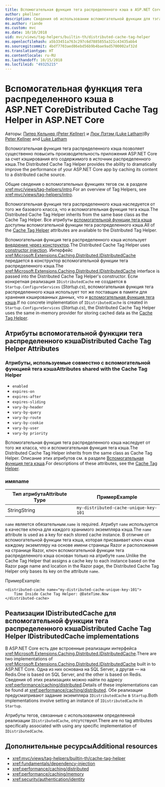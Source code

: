 ```yaml
---
title: Вспомогательная функция тега распределенного кэша в ASP.NET Core
author: pkellner
description: Сведения об использовании вспомогательной функции для тэга распределенного кэша.
ms.author: riande
ms.custom: mvc
ms.date: 10/10/2018
uid: mvc/views/tag-helpers/builtin-th/distributed-cache-tag-helper
ms.openlocfilehash: a5b33451a763c297c6d7885855a321c43435abb4
ms.sourcegitcommit: 4bdf7703aed86ebd56b9b4bae9ad5700002af32d
ms.translationtype: HT
ms.contentlocale: ru-RU
ms.lasthandoff: 10/15/2018
ms.locfileid: "49325215"
---
```

# <a name="distributed-cache-tag-helper-in-aspnet-core"></a><span data-ttu-id="917fd-103">Вспомогательная функция тега распределенного кэша в ASP.NET Core</span><span class="sxs-lookup"><span data-stu-id="917fd-103">Distributed Cache Tag Helper in ASP.NET Core</span></span>

<span data-ttu-id="917fd-104">Авторы: [Питер Кельнер (Peter Kellner)](http://peterkellner.net) и [Люк Лэтэм (Luke Latham)](https://github.com/guardrex)</span><span class="sxs-lookup"><span data-stu-id="917fd-104">By [Peter Kellner](http://peterkellner.net) and [Luke Latham](https://github.com/guardrex)</span></span>

<span data-ttu-id="917fd-105">Вспомогательная функция тега распределенного кэша позволяет существенно повысить производительность приложения ASP.NET Core за счет кэширования его содержимого в источник распределенного кэша.</span><span class="sxs-lookup"><span data-stu-id="917fd-105">The Distributed Cache Tag Helper provides the ability to dramatically improve the performance of your ASP.NET Core app by caching its content to a distributed cache source.</span></span>

<span data-ttu-id="917fd-106">Общие сведения о вспомогательных функциях тегов см. в разделе <xref:mvc/views/tag-helpers/intro>.</span><span class="sxs-lookup"><span data-stu-id="917fd-106">For an overview of Tag Helpers, see <xref:mvc/views/tag-helpers/intro>.</span></span>

<span data-ttu-id="917fd-107">Вспомогательная функция тега распределенного кэша наследуется от того же базового класса, что и вспомогательная функция тега кэша.</span><span class="sxs-lookup"><span data-stu-id="917fd-107">The Distributed Cache Tag Helper inherits from the same base class as the Cache Tag Helper.</span></span> <span data-ttu-id="917fd-108">Все атрибуты [вспомогательной функции тега кэша](xref:mvc/views/tag-helpers/builtin-th/cache-tag-helper) доступны вспомогательной функции тега распределенного кэша.</span><span class="sxs-lookup"><span data-stu-id="917fd-108">All of the [Cache Tag Helper](xref:mvc/views/tag-helpers/builtin-th/cache-tag-helper) attributes are available to the Distributed Tag Helper.</span></span>

<span data-ttu-id="917fd-109">Вспомогательная функция тега распределенного кэша использует [внедрение через конструктор](xref:fundamentals/dependency-injection#constructor-injection-behavior).</span><span class="sxs-lookup"><span data-stu-id="917fd-109">The Distributed Cache Tag Helper uses [constructor injection](xref:fundamentals/dependency-injection#constructor-injection-behavior).</span></span> <span data-ttu-id="917fd-110">Интерфейс <xref:Microsoft.Extensions.Caching.Distributed.IDistributedCache> передается в конструктор вспомогательной функции тега распределенного кэша.</span><span class="sxs-lookup"><span data-stu-id="917fd-110">The <xref:Microsoft.Extensions.Caching.Distributed.IDistributedCache> interface is passed into the Distributed Cache Tag Helper's constructor.</span></span> <span data-ttu-id="917fd-111">Если конкретная реализация `IDistributedCache` не создается в `Startup.ConfigureServices` (*Startup.cs*), вспомогательная функция тега распределенного кэша использует тот же поставщик в памяти для хранения кэшированных данных, что и [вспомогательная функция тега кэша](xref:mvc/views/tag-helpers/builtin-th/cache-tag-helper).</span><span class="sxs-lookup"><span data-stu-id="917fd-111">If no concrete implementation of `IDistributedCache` is created in `Startup.ConfigureServices` (*Startup.cs*), the Distributed Cache Tag Helper uses the same in-memory provider for storing cached data as the [Cache Tag Helper](xref:mvc/views/tag-helpers/builtin-th/cache-tag-helper).</span></span>

## <a name="distributed-cache-tag-helper-attributes"></a><span data-ttu-id="917fd-112">Атрибуты вспомогательной функции тега распределенного кэша</span><span class="sxs-lookup"><span data-stu-id="917fd-112">Distributed Cache Tag Helper Attributes</span></span>

### <a name="attributes-shared-with-the-cache-tag-helper"></a><span data-ttu-id="917fd-113">Атрибуты, используемые совместно с вспомогательной функцией тега кэша</span><span class="sxs-lookup"><span data-stu-id="917fd-113">Attributes shared with the Cache Tag Helper</span></span>

* `enabled`
* `expires-on`
* `expires-after`
* `expires-sliding`
* `vary-by-header`
* `vary-by-query`
* `vary-by-route`
* `vary-by-cookie`
* `vary-by-user`
* `vary-by priority`

<span data-ttu-id="917fd-114">Вспомогательная функция тега распределенного кэша наследует от того же класса, что и вспомогательная функция тега кэша.</span><span class="sxs-lookup"><span data-stu-id="917fd-114">The Distributed Cache Tag Helper inherits from the same class as Cache Tag Helper.</span></span> <span data-ttu-id="917fd-115">Описание этих атрибутов см. в разделе [Вспомогательная функция тега кэша](xref:mvc/views/tag-helpers/builtin-th/cache-tag-helper).</span><span class="sxs-lookup"><span data-stu-id="917fd-115">For descriptions of these attributes, see the [Cache Tag Helper](xref:mvc/views/tag-helpers/builtin-th/cache-tag-helper).</span></span>

### <a name="name"></a><span data-ttu-id="917fd-116">имя</span><span class="sxs-lookup"><span data-stu-id="917fd-116">name</span></span>

| <span data-ttu-id="917fd-117">Тип атрибута</span><span class="sxs-lookup"><span data-stu-id="917fd-117">Attribute Type</span></span> | <span data-ttu-id="917fd-118">Пример</span><span class="sxs-lookup"><span data-stu-id="917fd-118">Example</span></span>                               |
| -------------- | ------------------------------------- |
| <span data-ttu-id="917fd-119">String</span><span class="sxs-lookup"><span data-stu-id="917fd-119">String</span></span>         | `my-distributed-cache-unique-key-101` |

<span data-ttu-id="917fd-120">`name` является обязательным.</span><span class="sxs-lookup"><span data-stu-id="917fd-120">`name` is required.</span></span> <span data-ttu-id="917fd-121">Атрибут `name` используется в качестве ключа для каждого хранимого экземпляра кэша.</span><span class="sxs-lookup"><span data-stu-id="917fd-121">The `name` attribute is used as a key for each stored cache instance.</span></span> <span data-ttu-id="917fd-122">В отличие от вспомогательной функции тега кэша, которая присваивает ключ кэша каждому экземпляру на основе имени страницы Razor и расположения на странице Razor, ключ вспомогательной функции тега распределенного кэша основан только на атрибуте `name`.</span><span class="sxs-lookup"><span data-stu-id="917fd-122">Unlike the Cache Tag Helper that assigns a cache key to each instance based on the Razor page name and location in the Razor page, the Distributed Cache Tag Helper only bases its key on the attribute `name`.</span></span>

<span data-ttu-id="917fd-123">Пример</span><span class="sxs-lookup"><span data-stu-id="917fd-123">Example:</span></span>

```cshtml
<distributed-cache name="my-distributed-cache-unique-key-101">
    Time Inside Cache Tag Helper: @DateTime.Now
</distributed-cache>
```

## <a name="distributed-cache-tag-helper-idistributedcache-implementations"></a><span data-ttu-id="917fd-124">Реализации IDistributedCache для вспомогательной функции тега распределенного кэша</span><span class="sxs-lookup"><span data-stu-id="917fd-124">Distributed Cache Tag Helper IDistributedCache implementations</span></span>

<span data-ttu-id="917fd-125">В ASP.NET Core есть две встроенные реализации интерфейса <xref:Microsoft.Extensions.Caching.Distributed.IDistributedCache>.</span><span class="sxs-lookup"><span data-stu-id="917fd-125">There are two implementations of <xref:Microsoft.Extensions.Caching.Distributed.IDistributedCache> built in to ASP.NET Core.</span></span> <span data-ttu-id="917fd-126">Одна из них основана на SQL Server, а другая — на Redis.</span><span class="sxs-lookup"><span data-stu-id="917fd-126">One is based on SQL Server, and the other is based on Redis.</span></span> <span data-ttu-id="917fd-127">Сведения об этих реализациях можно найти по адресу <xref:performance/caching/distributed>.</span><span class="sxs-lookup"><span data-stu-id="917fd-127">Details of these implementations can be found at <xref:performance/caching/distributed>.</span></span> <span data-ttu-id="917fd-128">Обе реализации предусматривают задание экземпляра `IDistributedCache` в `Startup`.</span><span class="sxs-lookup"><span data-stu-id="917fd-128">Both implementations involve setting an instance of `IDistributedCache` in `Startup`.</span></span>

<span data-ttu-id="917fd-129">Атрибуты тегов, связанные с использованием определенной реализации `IDistributedCache`, отсутствуют.</span><span class="sxs-lookup"><span data-stu-id="917fd-129">There are no tag attributes specifically associated with using any specific implementation of `IDistributedCache`.</span></span>

## <a name="additional-resources"></a><span data-ttu-id="917fd-130">Дополнительные ресурсы</span><span class="sxs-lookup"><span data-stu-id="917fd-130">Additional resources</span></span>

* <xref:mvc/views/tag-helpers/builtin-th/cache-tag-helper>
* <xref:fundamentals/dependency-injection>
* <xref:performance/caching/distributed>
* <xref:performance/caching/memory>
* <xref:security/authentication/identity>
